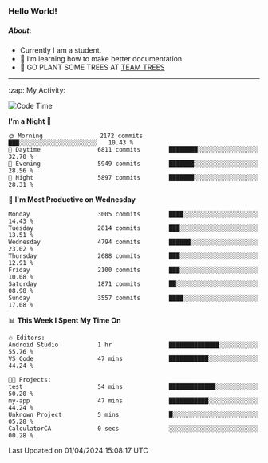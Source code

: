 ### Hello World!

##### About:
- Currently I am a student.
- 🌱 I’m learning how to make better documentation.
- 🌱 GO PLANT SOME TREES AT [TEAM TREES](https://teamtrees.org/)

---
  <summary>:zap: My Activity:</summary>
  
<!--START_SECTION:waka-->
![Code Time](http://img.shields.io/badge/Code%20Time-1%2C305%20hrs%2014%20mins-blue)

**I'm a Night 🦉** 

```text
🌞 Morning                2172 commits        ███░░░░░░░░░░░░░░░░░░░░░░   10.43 % 
🌆 Daytime                6811 commits        ████████░░░░░░░░░░░░░░░░░   32.70 % 
🌃 Evening                5949 commits        ███████░░░░░░░░░░░░░░░░░░   28.56 % 
🌙 Night                  5897 commits        ███████░░░░░░░░░░░░░░░░░░   28.31 % 
```
📅 **I'm Most Productive on Wednesday** 

```text
Monday                   3005 commits        ████░░░░░░░░░░░░░░░░░░░░░   14.43 % 
Tuesday                  2814 commits        ███░░░░░░░░░░░░░░░░░░░░░░   13.51 % 
Wednesday                4794 commits        ██████░░░░░░░░░░░░░░░░░░░   23.02 % 
Thursday                 2688 commits        ███░░░░░░░░░░░░░░░░░░░░░░   12.91 % 
Friday                   2100 commits        ███░░░░░░░░░░░░░░░░░░░░░░   10.08 % 
Saturday                 1871 commits        ██░░░░░░░░░░░░░░░░░░░░░░░   08.98 % 
Sunday                   3557 commits        ████░░░░░░░░░░░░░░░░░░░░░   17.08 % 
```


📊 **This Week I Spent My Time On** 

```text
🔥 Editors: 
Android Studio           1 hr                ██████████████░░░░░░░░░░░   55.76 % 
VS Code                  47 mins             ███████████░░░░░░░░░░░░░░   44.24 % 

🐱‍💻 Projects: 
test                     54 mins             █████████████░░░░░░░░░░░░   50.20 % 
my-app                   47 mins             ███████████░░░░░░░░░░░░░░   44.24 % 
Unknown Project          5 mins              █░░░░░░░░░░░░░░░░░░░░░░░░   05.28 % 
CalculatorCA             0 secs              ░░░░░░░░░░░░░░░░░░░░░░░░░   00.28 % 
```


 Last Updated on 01/04/2024 15:08:17 UTC
<!--END_SECTION:waka-->
